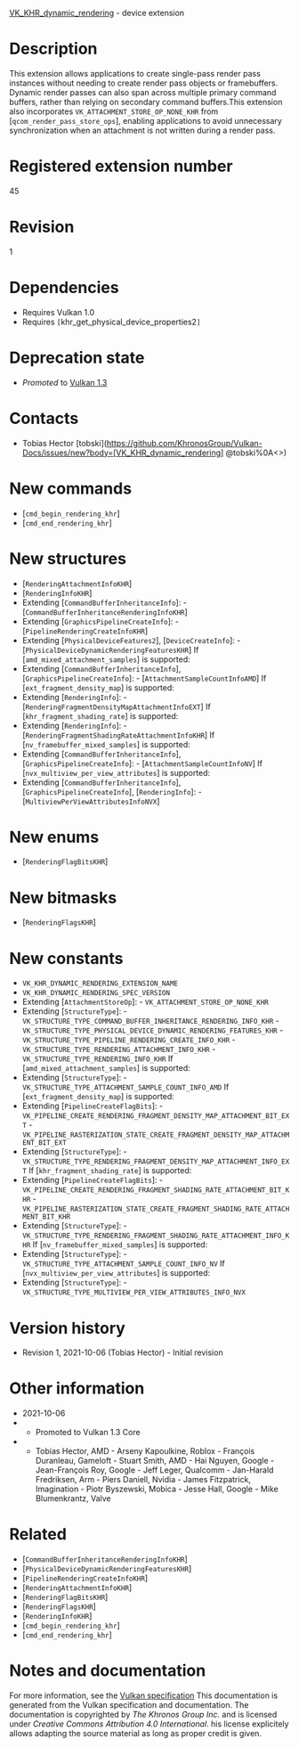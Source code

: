 [VK_KHR_dynamic_rendering](https://www.khronos.org/registry/vulkan/specs/1.3-extensions/man/html/VK_KHR_dynamic_rendering.html) - device extension

# Description
This extension allows applications to create single-pass render pass
instances without needing to create render pass objects or framebuffers.
Dynamic render passes can also span across multiple primary command buffers,
rather than relying on secondary command buffers.This extension also incorporates `VK_ATTACHMENT_STORE_OP_NONE_KHR` from
[`qcom_render_pass_store_ops`], enabling
applications to avoid unnecessary synchronization when an attachment is not
written during a render pass.

# Registered extension number
45

# Revision
1

# Dependencies
- Requires Vulkan 1.0
- Requires `[`khr_get_physical_device_properties2`]`

# Deprecation state
- *Promoted* to [Vulkan 1.3](https://www.khronos.org/registry/vulkan/specs/1.3-extensions/html/vkspec.html#versions-1.3-promotions)

# Contacts
- Tobias Hector [tobski](https://github.com/KhronosGroup/Vulkan-Docs/issues/new?body=[VK_KHR_dynamic_rendering] @tobski%0A<<Here describe the issue or question you have about the VK_KHR_dynamic_rendering extension>>)

# New commands
- [`cmd_begin_rendering_khr`]
- [`cmd_end_rendering_khr`]

# New structures
- [`RenderingAttachmentInfoKHR`]
- [`RenderingInfoKHR`]
- Extending [`CommandBufferInheritanceInfo`]:  - [`CommandBufferInheritanceRenderingInfoKHR`] 
- Extending [`GraphicsPipelineCreateInfo`]:  - [`PipelineRenderingCreateInfoKHR`] 
- Extending [`PhysicalDeviceFeatures2`], [`DeviceCreateInfo`]:  - [`PhysicalDeviceDynamicRenderingFeaturesKHR`] 
If [`amd_mixed_attachment_samples`] is supported:
- Extending [`CommandBufferInheritanceInfo`], [`GraphicsPipelineCreateInfo`]:  - [`AttachmentSampleCountInfoAMD`] 
If [`ext_fragment_density_map`] is supported:
- Extending [`RenderingInfo`]:  - [`RenderingFragmentDensityMapAttachmentInfoEXT`] 
If [`khr_fragment_shading_rate`] is supported:
- Extending [`RenderingInfo`]:  - [`RenderingFragmentShadingRateAttachmentInfoKHR`] 
If [`nv_framebuffer_mixed_samples`] is supported:
- Extending [`CommandBufferInheritanceInfo`], [`GraphicsPipelineCreateInfo`]:  - [`AttachmentSampleCountInfoNV`] 
If [`nvx_multiview_per_view_attributes`] is supported:
- Extending [`CommandBufferInheritanceInfo`], [`GraphicsPipelineCreateInfo`], [`RenderingInfo`]:  - [`MultiviewPerViewAttributesInfoNVX`]

# New enums
- [`RenderingFlagBitsKHR`]

# New bitmasks
- [`RenderingFlagsKHR`]

# New constants
- `VK_KHR_DYNAMIC_RENDERING_EXTENSION_NAME`
- `VK_KHR_DYNAMIC_RENDERING_SPEC_VERSION`
- Extending [`AttachmentStoreOp`]:  - `VK_ATTACHMENT_STORE_OP_NONE_KHR` 
- Extending [`StructureType`]:  - `VK_STRUCTURE_TYPE_COMMAND_BUFFER_INHERITANCE_RENDERING_INFO_KHR`  - `VK_STRUCTURE_TYPE_PHYSICAL_DEVICE_DYNAMIC_RENDERING_FEATURES_KHR`  - `VK_STRUCTURE_TYPE_PIPELINE_RENDERING_CREATE_INFO_KHR`  - `VK_STRUCTURE_TYPE_RENDERING_ATTACHMENT_INFO_KHR`  - `VK_STRUCTURE_TYPE_RENDERING_INFO_KHR` 
If [`amd_mixed_attachment_samples`] is supported:
- Extending [`StructureType`]:  - `VK_STRUCTURE_TYPE_ATTACHMENT_SAMPLE_COUNT_INFO_AMD` 
If [`ext_fragment_density_map`] is supported:
- Extending [`PipelineCreateFlagBits`]:  - `VK_PIPELINE_CREATE_RENDERING_FRAGMENT_DENSITY_MAP_ATTACHMENT_BIT_EXT`  - `VK_PIPELINE_RASTERIZATION_STATE_CREATE_FRAGMENT_DENSITY_MAP_ATTACHMENT_BIT_EXT` 
- Extending [`StructureType`]:  - `VK_STRUCTURE_TYPE_RENDERING_FRAGMENT_DENSITY_MAP_ATTACHMENT_INFO_EXT` 
If [`khr_fragment_shading_rate`] is supported:
- Extending [`PipelineCreateFlagBits`]:  - `VK_PIPELINE_CREATE_RENDERING_FRAGMENT_SHADING_RATE_ATTACHMENT_BIT_KHR`  - `VK_PIPELINE_RASTERIZATION_STATE_CREATE_FRAGMENT_SHADING_RATE_ATTACHMENT_BIT_KHR` 
- Extending [`StructureType`]:  - `VK_STRUCTURE_TYPE_RENDERING_FRAGMENT_SHADING_RATE_ATTACHMENT_INFO_KHR` 
If [`nv_framebuffer_mixed_samples`] is supported:
- Extending [`StructureType`]:  - `VK_STRUCTURE_TYPE_ATTACHMENT_SAMPLE_COUNT_INFO_NV` 
If [`nvx_multiview_per_view_attributes`] is supported:
- Extending [`StructureType`]:  - `VK_STRUCTURE_TYPE_MULTIVIEW_PER_VIEW_ATTRIBUTES_INFO_NVX`

# Version history
- Revision 1, 2021-10-06 (Tobias Hector)  - Initial revision

# Other information
* 2021-10-06
*   - Promoted to Vulkan 1.3 Core 
*   - Tobias Hector, AMD  - Arseny Kapoulkine, Roblox  - François Duranleau, Gameloft  - Stuart Smith, AMD  - Hai Nguyen, Google  - Jean-François Roy, Google  - Jeff Leger, Qualcomm  - Jan-Harald Fredriksen, Arm  - Piers Daniell, Nvidia  - James Fitzpatrick, Imagination  - Piotr Byszewski, Mobica  - Jesse Hall, Google  - Mike Blumenkrantz, Valve

# Related
- [`CommandBufferInheritanceRenderingInfoKHR`]
- [`PhysicalDeviceDynamicRenderingFeaturesKHR`]
- [`PipelineRenderingCreateInfoKHR`]
- [`RenderingAttachmentInfoKHR`]
- [`RenderingFlagBitsKHR`]
- [`RenderingFlagsKHR`]
- [`RenderingInfoKHR`]
- [`cmd_begin_rendering_khr`]
- [`cmd_end_rendering_khr`]

# Notes and documentation
For more information, see the [Vulkan specification](https://www.khronos.org/registry/vulkan/specs/1.3-extensions/html/vkspec.html)
This documentation is generated from the Vulkan specification and documentation.
The documentation is copyrighted by *The Khronos Group Inc.* and is licensed under *Creative Commons Attribution 4.0 International*.
his license explicitely allows adapting the source material as long as proper credit is given.
        